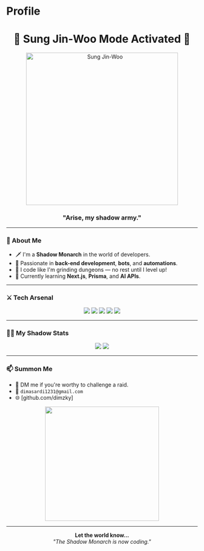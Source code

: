 # Profile
<h1 align="center">👑 Sung Jin-Woo Mode Activated 👑</h1>
<p align="center">
  <img src="https://www.uhdpaper.com/2020/01/sung-jin-woo-solo-leveling-4k-71072.html" alt="Sung Jin-Woo" width="400"/>
</p>

<h3 align="center">"Arise, my shadow army."</h3>

---

### 🧍 About Me
- 🗡️ I'm a **Shadow Monarch** in the world of developers.
- 🧠 Passionate in **back-end development**, **bots**, and **automations**.
- 🌌 I code like I'm grinding dungeons — no rest until I level up!
- 📖 Currently learning **Next.js**, **Prisma**, and **AI APIs**.

---

### ⚔️ Tech Arsenal

<p align="center">
  <img src="https://img.shields.io/badge/Node.js-black?style=for-the-badge&logo=node.js&logoColor=green"/>
  <img src="https://img.shields.io/badge/JavaScript-darkslategray?style=for-the-badge&logo=javascript&logoColor=yellow"/>
  <img src="https://img.shields.io/badge/Express.js-black?style=for-the-badge&logo=express&logoColor=white"/>
  <img src="https://img.shields.io/badge/Puppeteer-282C34?style=for-the-badge&logo=puppeteer&logoColor=green"/>
  <img src="https://img.shields.io/badge/GitHub-181717?style=for-the-badge&logo=github&logoColor=white"/>
</p>

---

### 🧟‍♂️ My Shadow Stats

<p align="center">
  <img src="https://github-readme-stats.vercel.app/api?username=dimzkydev&show_icons=true&theme=dark&icon_color=purple&hide_title=false&hide_border=true" />
  <img src="https://github-readme-stats.vercel.app/api/top-langs/?username=dimzkydev&layout=compact&theme=dark&hide_border=true" />
</p>

---

### 📫 Summon Me
- 💬 DM me if you're worthy to challenge a raid.
- 📩 `dimasardi1231@gmail.com`
- 🌐 [github.com/dimzky]

<p align="center">
  <img src="https://media.tenor.com/_L9fM_fMDrMAAAAC/solo-leveling.gif" width="300" />
</p>

---

<p align="center"><b>Let the world know...</b><br><i>"The Shadow Monarch is now coding."</i></p>
